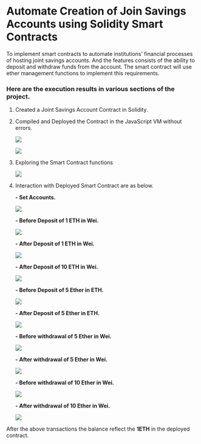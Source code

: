 # Automate Creation of Join Savings Accounts using Solidity Smart Contracts

To implement smart contracts to automate institutions’ financial processes of hosting joint savings accounts.
And the features consists of the ability to deposit and withdraw funds from the account.
The smart contract will use ether management functions to implement this requirements.


### Here are the execution results in various sections of the project.

1) Created a Joint Savings Account Contract in Solidity.

2) Compiled and Deployed the Contract in the JavaScript VM without errors.

    ![](Execution_Results/Compiled_Joint_savings.png)

    ![](Execution_Results/Deployed_Smart_contract.png)


3) Exploring the Smart Contract functions

    ![](Execution_Results/Explore_Deployed_contract.png)


4) Interaction with Deployed Smart Contract are as below.

    **- Set Accounts.**

    ![](Execution_Results/Set_accounts.png)


    **- Before Deposit of 1 ETH in Wei.**

    ![](Execution_Results/Before_1_Ether_Deposit_Wei.png)

    **- After Deposit of 1 ETH in Wei.**

    ![](Execution_Results/After_1_Ether_Deposit_Wei.png)

    **- After Deposit of 10 ETH in Wei.**

    ![](Execution_Results/After_10_Ether_Deposit_Wei.png)

    **- Before Deposit of 5 Ether in ETH.**

    ![](Execution_Results/Before_5_Ether_Deposit_inETH.png)

    **- After Deposit of 5 Ether in ETH.**

    ![](Execution_Results/After_5_Ether_Deposit_inETH.png)   




    **- Before withdrawal of 5 Ether in Wei.**

    ![](Execution_Results/Before_5_Ether_WithDrawal_Wei_Acc1.png)

    **- After withdrawal of 5 Ether in Wei.**

    ![](Execution_Results/After_5_Ether_WithDrawal_Wei_Acc1.png)   

    **- Before withdrawal of 10 Ether in Wei.**

    ![](Execution_Results/Before_10_Ether_WithDrawal_Wei_Acc2.png)

    **- After withdrawal of 10 Ether in Wei.**

    ![](Execution_Results/After_10_Ether_WithDrawal_Wei_Acc2.png) 
    

After the above transactions the balance reflect the **1ETH** in the deployed contract.
